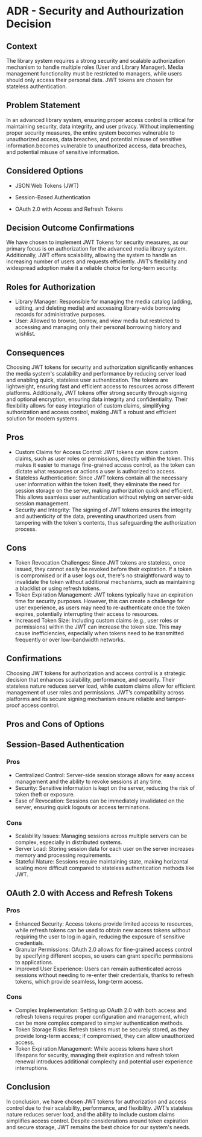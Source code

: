 # ADR - Security and Authourization Decision

## Context 
The library system requires a strong security and scalable authorization mechanism to handle multiple roles (User and Library Manager). Media management functionality must be restricted to managers, while users should only access their personal data. JWT tokens are chosen for stateless authentication.

## Problem Statement
In an advanced library  system, ensuring proper access control is critical for maintaining security, data integrity, and user privacy. Without implementing proper security measures, the entire system becomes vulnerable to unauthorized access, data breaches, and potential misuse of sensitive information.becomes vulnerable to unauthorized access, data breaches, and potential misuse of sensitive information.

## Considered Options
- JSON Web Tokens (JWT)

- Session-Based Authentication

- OAuth 2.0 with Access and Refresh Tokens

## Decision Outcome Confirmations
We have chosen to implement JWT Tokens for security measures, as our primary focus is on authorization for the advanced media library system. Additionally, JWT offers scalability, allowing the system to handle an increasing number of users and requests efficiently. JWT’s flexibility and widespread adoption make it a reliable choice for long-term security.

## Roles for Authorization

- Library Manager: Responsible for managing the media catalog (adding, editing, and deleting media) and accessing library-wide borrowing records for administrative purposes.
- User: Allowed to browse, borrow, and view media but restricted to accessing and managing only their personal borrowing history and wishlist.

## Consequences

Choosing JWT tokens for security and authorization significantly enhances the media system's scalability and performance by reducing server load and enabling quick, stateless user authentication. The tokens are lightweight, ensuring fast and efficient access to resources across different platforms. Additionally, JWT tokens offer strong security through signing and optional encryption, ensuring data integrity and confidentiality. Their flexibility allows for easy integration of custom claims, simplifying authorization and access control, making JWT a robust and efficient solution for modern systems.

## Pros
- Custom Claims for Access Control: JWT tokens can store custom claims, such as user roles or permissions, directly within the token. This makes it easier to manage fine-grained access control, as the token can dictate what resources or actions a user is authorized to access.
- Stateless Authentication: Since JWT tokens contain all the necessary user information within the token itself, they eliminate the need for session storage on the server, making authorization quick and efficient. This allows seamless user authentication without relying on server-side session management.
- Security and Integrity: The signing of JWT tokens ensures the integrity and authenticity of the data, preventing unauthorized users from tampering with the token's contents, thus safeguarding the authorization process.

## Cons
- Token Revocation Challenges: Since JWT tokens are stateless, once issued, they cannot easily be revoked before their expiration. If a token is compromised or if a user logs out, there's no straightforward way to invalidate the token without additional mechanisms, such as maintaining a blacklist or using refresh tokens.
- Token Expiration Management: JWT tokens typically have an expiration time for security purposes. However, this can create a challenge for user experience, as users may need to re-authenticate once the token expires, potentially interrupting their access to resources.
- Increased Token Size: Including custom claims (e.g., user roles or permissions) within the JWT can increase the token size. This may cause inefficiencies, especially when tokens need to be transmitted frequently or over low-bandwidth networks.

## Confirmations
Choosing JWT tokens for authorization and access control is a strategic decision that enhances scalability, performance, and security. Their stateless nature reduces server load, while custom claims allow for efficient management of user roles and permissions. JWT’s compatibility across platforms and its secure signing mechanism ensure reliable and tamper-proof access control. 

## Pros and Cons of Options
## Session-Based Authentication
### Pros
- Centralized Control: Server-side session storage allows for easy access management and the ability to revoke sessions at any time.
- Security: Sensitive information is kept on the server, reducing the risk of token theft or exposure.
- Ease of Revocation: Sessions can be immediately invalidated on the server, ensuring quick logouts or access terminations.
### Cons
- Scalability Issues: Managing sessions across multiple servers can be complex, especially in distributed systems.
- Server Load: Storing session data for each user on the server increases memory and processing requirements.
- Stateful Nature: Sessions require maintaining state, making horizontal scaling more difficult compared to stateless authentication methods like JWT.
## OAuth 2.0 with Access and Refresh Tokens
### Pros
- Enhanced Security: Access tokens provide limited access to resources, while refresh tokens can be used to obtain new access tokens without requiring the user to log in again, reducing the exposure of sensitive credentials.
- Granular Permissions: OAuth 2.0 allows for fine-grained access control by specifying different scopes, so users can grant specific permissions to applications.
- Improved User Experience: Users can remain authenticated across sessions without needing to re-enter their credentials, thanks to refresh tokens, which provide seamless, long-term access.
### Cons
- Complex Implementation: Setting up OAuth 2.0 with both access and refresh tokens requires proper configuration and management, which can be more complex compared to simpler authentication methods.
- Token Storage Risks: Refresh tokens must be securely stored, as they provide long-term access; if compromised, they can allow unauthorized access.
- Token Expiration Management: While access tokens have short lifespans for security, managing their expiration and refresh token renewal introduces additional complexity and potential user experience interruptions.

## Conclusion
In conclusion, we have chosen JWT tokens for authorization and access control due to their scalability, performance, and flexibility. JWT’s stateless nature reduces server load, and the ability to include custom claims simplifies access control. Despite considerations around token expiration and secure storage, JWT remains the best choice for our system's needs.






